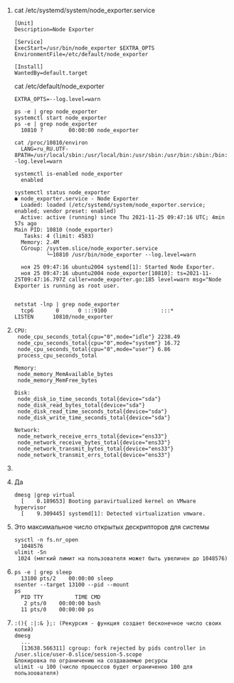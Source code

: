 1. cat /etc/systemd/system/node_exporter.service
   ```
   [Unit]
   Description=Node Exporter
 
   [Service]
   ExecStart=/usr/bin/node_exporter $EXTRA_OPTS
   EnvironmentFile=/etc/default/node_exporter
 
   [Install]
   WantedBy=default.target
   ```
   cat /etc/default/node_exporter
   ```
   EXTRA_OPTS=--log.level=warn
   ```
   ```
   ps -e | grep node_exporter
   systemctl start node_exporter
   ps -e | grep node_exporter
     10810 ?        00:00:00 node_exporter

   cat /proc/10810/environ
     LANG=ru_RU.UTF-8PATH=/usr/local/sbin:/usr/local/bin:/usr/sbin:/usr/bin:/sbin:/bin:/snap/binINVOCATION_ID=5b7bb13b2c394a08ae0233f19fac34b1JOURNAL_STREAM=9:252858EXTRA_OPTS=--log.level=warn

   systemctl is-enabled node_exporter
     enabled

   systemctl status node_exporter
   ● node_exporter.service - Node Exporter
     Loaded: loaded (/etc/systemd/system/node_exporter.service; enabled; vendor preset: enabled)
     Active: active (running) since Thu 2021-11-25 09:47:16 UTC; 4min 57s ago
   Main PID: 10810 (node_exporter)
      Tasks: 4 (limit: 4583)
     Memory: 2.4M
     CGroup: /system.slice/node_exporter.service
             └─10810 /usr/bin/node_exporter --log.level=warn

     ноя 25 09:47:16 ubuntu2004 systemd[1]: Started Node Exporter.
     ноя 25 09:47:16 ubuntu2004 node_exporter[10810]: ts=2021-11-25T09:47:16.797Z caller=node_exporter.go:185 level=warn msg="Node Exporter is running as root user.


   netstat -lnp | grep node_exporter
     tcp6       0      0 :::9100                 :::*                    LISTEN      10810/node_exporter  
    ```
   
2. ```
   CPU:
    node_cpu_seconds_total{cpu="0",mode="idle"} 2238.49
    node_cpu_seconds_total{cpu="0",mode="system"} 16.72
    node_cpu_seconds_total{cpu="0",mode="user"} 6.86
    process_cpu_seconds_total
    
   Memory:
    node_memory_MemAvailable_bytes 
    node_memory_MemFree_bytes
    
   Disk:
    node_disk_io_time_seconds_total{device="sda"} 
    node_disk_read_bytes_total{device="sda"} 
    node_disk_read_time_seconds_total{device="sda"} 
    node_disk_write_time_seconds_total{device="sda"}
    
   Network:
    node_network_receive_errs_total{device="ens33"} 
    node_network_receive_bytes_total{device="ens33"} 
    node_network_transmit_bytes_total{device="ens33"}
    node_network_transmit_errs_total{device="ens33"}
   ```
   
3. 
   
4. Да
   ```
   dmesg |grep virtual
     [    0.189653] Booting paravirtualized kernel on VMware hypervisor
     [    9.309445] systemd[1]: Detected virtualization vmware.
   ```

5. Это максимальное число открытых дескрипторов для системы
   ```
   sysctl -n fs.nr_open
     1048576  
   ulimit -Sn
    1024 (мягкий лимит на пользователя может быть увеличен до 1048576)
   ```

6. ```
   ps -e | grep sleep
     13100 pts/2    00:00:00 sleep
   nsenter --target 13100 --pid --mount
   ps
     PID TTY          TIME CMD
      2 pts/0    00:00:00 bash
     11 pts/0    00:00:00 ps
   ```

7. ```
   :(){ :|:& };: (Рекурсия - функция создает бесконечное число своих копий)
   dmesg
     ...
     [13638.566311] cgroup: fork rejected by pids controller in /user.slice/user-0.slice/session-5.scope
   Блокировка по ограничению на создаваемые ресурсы  
   ulimit -u 100 (число процессов будет ограниченно 100 для пользоователя)
   ```
